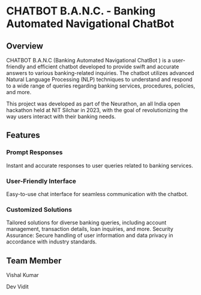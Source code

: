 # CHATBOT B.A.N.C. - Banking Automated Navigational ChatBot
## Overview
CHATBOT B.A.N.C (Banking Automated Navigational ChatBot ) is a user-friendly and efficient chatbot developed to provide swift and accurate answers to various banking-related inquiries. 
The chatbot utilizes advanced Natural Language Processing (NLP) techniques to understand and respond to a wide range of queries regarding banking services, procedures, policies, and more.

This project was developed as part of the Neurathon, an all India open hackathon held at NIT Silchar in 2023, with the goal of revolutionizing the way users interact with their banking needs.

## Features
### Prompt Responses
Instant and accurate responses to user queries related to banking services.
### User-Friendly Interface
Easy-to-use chat interface for seamless communication with the chatbot.
### Customized Solutions
Tailored solutions for diverse banking queries, including account management, transaction details, loan inquiries, and more.
Security Assurance: Secure handling of user information and data privacy in accordance with industry standards.

## Team Member
Vishal Kumar 

Dev Vidit 
